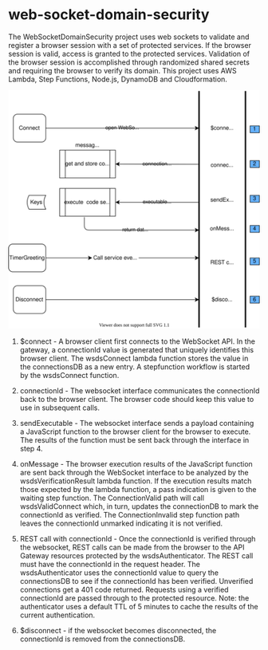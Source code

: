 # web-socket-domain-security
The WebSocketDomainSecurity project uses web sockets to validate and register a browser session with a set of protected services. If the browser session is valid, access is granted to the protected services.  Validation of the browser session is accomplished through randomized shared secrets and requiring the browser to verify its domain. This project uses AWS Lambda, Step Functions, Node.js, DynamoDB and Cloudformation.



![Web Socket Domain Security](https://github.com/mlindeboom/wsds-react-client/blob/master/wsds-client.svg)


1. $connect - A browser client first connects to the WebSocket API. In the gateway, a connectionId value is generated that uniquely identifies this browser client. The wsdsConnect lambda function stores the value in the connectionsDB as a new entry. A stepfunction workflow is started by the wsdsConnect function.

2. connectionId - The websocket interface communicates the connectionId back to the browser client. The browser code should keep this value to use in subsequent calls.

3. sendExecutable - The websocket interface sends a payload containing a JavaScript function to the browser client for the browser to execute. The results of the function must be sent back through the interface in step 4.

4. onMessage - The browser execution results of the JavaScript function are sent back through the WebSocket interface to be analyzed by the wsdsVerificationResult lambda function. If the execution results match those expected by the lambda function, a pass indication is given to the waiting step function. The ConnectionValid path will call wsdsValidConnect which, in turn, updates the connectionDB to mark the connectionId as verified. The ConnectionInvalid step function path leaves the connectionId unmarked indicating it is not verified.

5. REST call with connectionId - Once the connectionId is verified through the websocket, REST calls can be made from the browser to the API Gateway resources protected by the wsdsAuthenticator. The REST call must have the connectionId in the request header. The wsdsAuthenticator uses the connectionId value to query the connectionsDB to see if the connectionId has been verified. Unverified connections get a 401 code returned. Requests using a verified connectionId are passed through to the protected resource. Note: the authenticator uses a default TTL of 5 minutes to cache the results of the current authentication. 

6. $disconnect - if the websocket becomes disconnected, the connectionId is removed from the connectionsDB.

